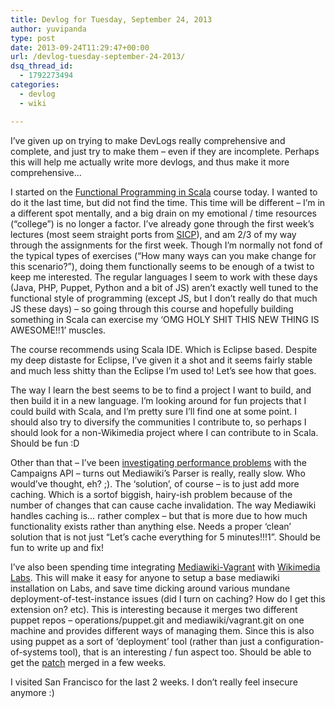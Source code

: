 ```yaml
---
title: Devlog for Tuesday, September 24, 2013
author: yuvipanda
type: post
date: 2013-09-24T11:29:47+00:00
url: /devlog-tuesday-september-24-2013/
dsq_thread_id:
  - 1792273494
categories:
  - devlog
  - wiki

---
```

I&#8217;ve given up on trying to make DevLogs really comprehensive and complete, and just try to make them &#8211; even if they are incomplete. Perhaps this will help me actually write more devlogs, and thus make it more comprehensive&#8230;

I started on the [Functional Programming in Scala][1] course today. I wanted to do it the last time, but did not find the time. This time will be different &#8211; I&#8217;m in a different spot mentally, and a big drain on my emotional / time resources (&#8220;college&#8221;) is no longer a factor. I&#8217;ve already gone through the first week&#8217;s lectures (most seem straight ports from [SICP][2]), and am 2/3 of my way through the assignments for the first week. Though I&#8217;m normally not fond of the typical types of exercises (&#8220;How many ways can you make change for this scenario?&#8221;), doing them functionally seems to be enough of a twist to keep me interested. The regular languages I seem to work with these days (Java, PHP, Puppet, Python and a bit of JS) aren&#8217;t exactly well tuned to the functional style of programming (except JS, but I don&#8217;t really do that much JS these days) &#8211; so going through this course and hopefully building something in Scala can exercise my &#8216;OMG HOLY SHIT THIS NEW THING IS AWESOME!!1&#8217; muscles.

The course recommends using Scala IDE. Which is Eclipse based. Despite my deep distaste for Eclipse, I&#8217;ve given it a shot and it seems fairly stable and much less shitty than the Eclipse I&#8217;m used to! Let&#8217;s see how that goes.

The way I learn the best seems to be to find a project I want to build, and then build it in a new language. I&#8217;m looking around for fun projects that I could build with Scala, and I&#8217;m pretty sure I&#8217;ll find one at some point. I should also try to diversify the communities I contribute to, so perhaps I should look for a non-Wikimedia project where I can contribute to in Scala. Should be fun :D

Other than that &#8211; I&#8217;ve been [investigating performance problems][3] with the Campaigns API &#8211; turns out Mediawiki&#8217;s Parser is really, really slow. Who would&#8217;ve thought, eh? ;). The &#8216;solution&#8217;, of course &#8211; is to just add more caching. Which is a sortof biggish, hairy-ish problem because of the number of changes that can cause cache invalidation. The way Mediawiki handles caching is&#8230; rather complex &#8211; but that is more due to how much functionality exists rather than anything else. Needs a proper &#8216;clean&#8217; solution that is not just &#8220;Let&#8217;s cache everything for 5 minutes!!!1&#8221;. Should be fun to write up and fix!

I&#8217;ve also been spending time integrating [Mediawiki-Vagrant][4] with [Wikimedia Labs][5]. This will make it easy for anyone to setup a base mediawiki installation on Labs, and save time dicking around various mundane deployment-of-test-instance issues (did I turn on caching? How do I get this extension on? etc). This is interesting because it merges two different puppet repos &#8211; operations/puppet.git and mediawiki/vagrant.git on one machine and provides different ways of managing them. Since this is also using puppet as a sort of &#8216;deployment&#8217; tool (rather than just a configuration-of-systems tool), that is an interesting / fun aspect too. Should be able to get the [patch][6] merged in a few weeks.

I visited San Francisco for the last 2 weeks. I don&#8217;t really feel insecure anymore :)

 [1]: https://www.coursera.org/course/progfun
 [2]: https://mitpress.mit.edu/sicp/
 [3]: https://bugzilla.wikimedia.org/show_bug.cgi?id=54465
 [4]: https://www.mediawiki.org/wiki/MediaWiki-Vagrant
 [5]: https://wikitech.wikimedia.org
 [6]: https://gerrit.wikimedia.org/r/#/c/85814/
